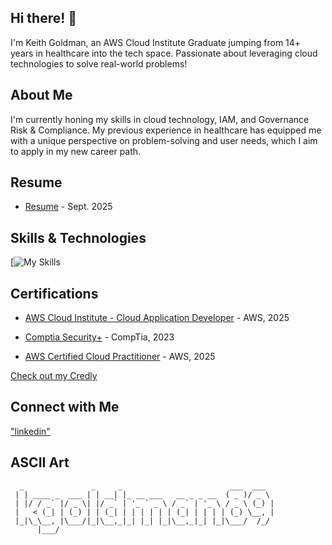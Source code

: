 ## Hi there! 👋

I'm Keith Goldman, an AWS Cloud Institute Graduate jumping from 14+ years in healthcare into the tech space. Passionate about leveraging cloud technologies to solve real-world problems!

## About Me

I'm currently honing my skills in cloud technology, IAM, and Governance Risk & Compliance. My previous experience in healthcare has equipped me with a unique perspective on problem-solving and user needs, which I aim to apply in my new career path.

## Resume

- [Resume](https://docs.google.com/document/d/1E5MYk571CwGK1Nf2_ANdeEDXb4MdOYNYTibK8TEN7hA/edit?usp=sharing) - Sept. 2025

## Skills & Technologies

[![My Skills](https://skillicons.dev/icons?i=aws,git,github,html,css,nodejs,java,docker,react,graphql,mongodb,kubernetes,pytorch,ubuntu,azure,windows,Bash)

## Certifications

- [AWS Cloud Institute - Cloud Application Developer](https://www.credly.com/earner/earned/badge/49e6f0af-c86c-45f9-ba36-f3ff429673b8) - AWS, 2025        

- [Comptia Security+](https://www.credly.com/earner/earned/badge/6fdb87f1-c822-4298-a3fd-573c4c62eee0) - CompTia, 2023      

    

- [AWS Certified Cloud Practitioner](https://www.credly.com/earner/earned/badge/83f04087-46f1-44f5-b024-bfd46c544c47) - AWS, 2025             

[Check out my Credly](https://www.credly.com/users/keith-goldman) 

## Connect with Me

["linkedin"]("https://www.linkedin.com/in/keithgoldmanlink")  

## ASCII Art

```
  _               _     _                        ___  ___  
 | | ____ _  ___ | | __| |_ __ ___   __ _ _ __  ( _ )/ _ \ 
 | |/ / _` |/ _ \| |/ _` | '_ ` _ \ / _` | '_ \ / _ \ (_) |
 |   < (_| | (_) | | (_| | | | | | | (_| | | | | (_) \__, |
 |_|\_\__, |\___/|_|\__,_|_| |_| |_|\__,_|_| |_|\___/  /_/ 
      |___/                                                
```
